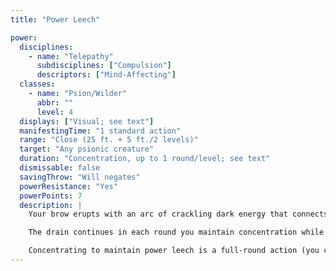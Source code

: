 ```yaml
---
title: "Power Leech"

power:
  disciplines:
    - name: "Telepathy"
      subdisciplines: ["Compulsion"]
      descriptors: ["Mind-Affecting"]
  classes:
    - name: "Psion/Wilder"
      abbr: ""
      level: 4
  displays: ["Visual; see text"]
  manifestingTime: "1 standard action"
  range: "Close (25 ft. + 5 ft./2 levels)"
  target: "Any psionic creature"
  duration: "Concentration, up to 1 round/level; see text"
  dismissable: false
  savingThrow: "Will negates"
  powerResistance: "Yes"
  powerPoints: 7
  description: |
    Your brow erupts with an arc of crackling dark energy that connects with your foe, draining it of {% die_roll 1 6 0 %} power points and adding 1 of those points to your reserve (unless that gain would cause you to exceed your maximum).

    The drain continues in each round you maintain concentration while the subject of the drain remains in range. If the subject is drained to 0 power points, this power ends.

    Concentrating to maintain power leech is a full-round action (you can take no other actions aside from a 5-foot step) instead of a standard action.
---
```

